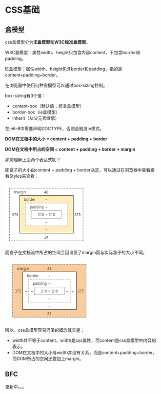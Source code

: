 # CSS基础

## 盒模型

css盒模型分为**IE盒模型**和**W3C标准盒模型**。

W3C盒模型：属性width、height只包含内容content，不包含border和padding。

IE盒模型：属性width、height包含border和padding，指的是content+padding+border。

在浏览器中使用何种盒模型可以通过box-sizing控制。

box-sizing有3个值：

- content-box（默认值：标准盒模型）
- border-box（ie盒模型）
- inherit（从父元素继承）

在ie6-8中需要声明DOCTYPE，否则会触发ie模式。

**DOM在文档中的大小 = content + padding + border**

**DOM在文档中所占的空间 = content + padding + border + margin**

如何理解上面两个表达式呢？

即盒子的大小由content + padding + border决定，可以通过在浏览器中查看查看Styles来查看：

![](../images/content-box.png)

而盒子在文档流中所占的空间会因设置了margin而与实际盒子的大小不同。

![](../images/margin-box.png)

所以，css盒模型容易混淆的概念其实是：

- width并不等于content，width是css属性，而content是css盒模型中内容的表示。
- DOM在文档中的大小与width并没有关系，而是content+padding+border。而DOM所占的空间还要加上margin。

## BFC






更新中。。。
